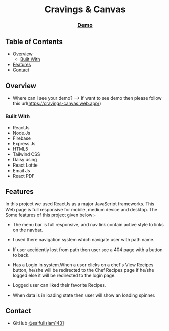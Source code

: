 <!-- Please update value in the {}  -->

<h1 align="center">Cravings & Canvas</h1>


<div align="center">
  <h3>
    <a href="https://cravings-canvas.web.app/">
      Demo
    </a>
  </h3>
</div>

<!-- TABLE OF CONTENTS -->

## Table of Contents

- [Overview](#overview)
  - [Built With](#built-with)
- [Features](#features)
- [Contact](#contact)


<!-- OVERVIEW -->

## Overview

- Where can I see your demo?
  --> If want to see demo then please follow this url(https://cravings-canvas.web.app/)

### Built With

<!-- This section should list any major frameworks and tools that you built your project using. Here are a few examples.-->
- ReactJs
- Node.Js
- Firebase
- Express Js
- HTML5
- Tailwind CSS
- Daisy using
- React Lottie
- Email Js
- React PDF


## Features

In this project we used ReactJs as a major JavaScript frameworks. This Web page is full responsive for mobile, medium device and desktop.
The Some features of this project given below:-

- The menu bar is full responsive, and nav link contain active style to links on the navbar.

- I used there navigation system which navigate user with path name.

- If user accidently lost from path then user see a 404 page with a button to back.

- Has a Login in system.When a user clicks on a chef's View Recipes button, he/she will be redirected to the Chef Recipes page if he/she logged else it will be redirected to the login page.

- Logged user can liked their favorite Recipes.

- When data is in loading state then user will show an loading spinner.


## Contact

- GitHub [@saifulislam1431](https://github.com/saifulislam1431)

